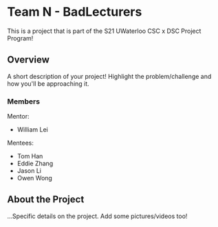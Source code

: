 # Team N - BadLecturers

This is a project that is part of the S21 UWaterloo CSC x DSC Project Program! 

## Overview

A short description of your project! Highlight the problem/challenge and how you'll be approaching it.

### Members
Mentor:
- William Lei

Mentees:
- Tom Han
- Eddie Zhang
- Jason Li
- Owen Wong

## About the Project

...Specific details on the project. Add some pictures/videos too!